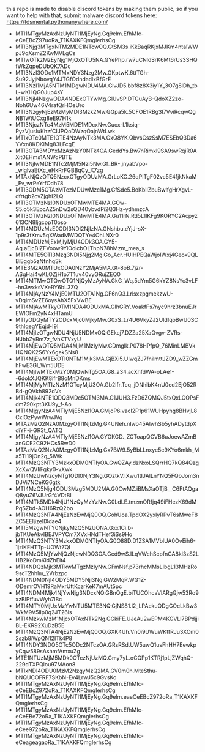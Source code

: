 this repo is made to disable discord tokens by making them public, so if you want to help with that, submit malware discord tokens here: https://tdsmental.pythonanywhere.com/


- MTI1MTgyMzAxNzUyNTI1MjEyNg.Gq9elm.EfhMIc-eCeEBcZ97uoRa_T1KAXKFQmgIerhsCg
- MTI3Njg3MTgxNTM2MDE1NTcwOQ.GtSM3s.iKkBaqRKjxMJKm4ntalWWpJ9qXsmZ2KwMVLgCs
- MTIwOTkzMzEyNjg1MjQxOTU5NA.GYePhp.rw7uCNldSrK6Mt6rUs3SHQfWkZqpeDUbQK7ADc
- MTI3NzI3ODc1MTMxNDY3Nzg2Mw.GKptwK.6ttTGh-Su92JyjNbovqY4JTGfOdndadlxBfGrE
- MTI3NzI1MjA5NTM1MDgwNDU4MA.GivJD5.bbf8z8X3iy1Y_3O7g8lDh_tbL-wKHQG0Jup4sY
- MTI3NjI4NzgwODA4NDExOTYwMg.GlUvSP.DTGuAyB-QdoXZ2zo-Noh6Uw46V4ratQrHOeUro
- MTI3NzgyNjEzMzMyMDI3Mzk2Mw.GGpa5k.5CFOE1RBg3I7VviRcqwQgNB1WtUCxg8eE97H1k
- MTI3NjczNTc4MzM5MDE1MDcxNw.Gucx-l.1ksiq-PyzVjusluKhzfCIJPQoDWzqOajnWtLwk
- MTIxOTc0MTE1OTE4NzAyNTk3MA.GxQ8YK.QbvsCszSsM7ESEbQ3Da6YVxn8KDKlMg83LFcgE
- MTI3OTA3MDYxMzAzNzY0NTk4OA.GeddYs.Bw7nRimxl9SA9swRqiR0AXit0EHms1ANWdPBTE
- MTI3NjIwMDE1NTc2MjM5NzI5Nw.Gf_BR-.jnyabVpo-_wlglvaEtXc_eHkRrFGBBqCy_X7zg
- MTAxNjQzOTQ5NzcxOTgyODUzMA.GrLoKC.26qPITgF02vc5E41jkNkaM_Ev_wrPeYrfOdh78
- MTI3ODM5OTAzMTczMDUwMzc1Mg.GfSde5.BoKbIlZbuBwlfgHrXgvL-dfrtgb2cvZjghI2LQ
- MTI3OTMzNzI0NDUxOTMwMTE4MA.GOw-S5.o5k3EpcAZ5nDw2sQD40ybvdPi2Q3Hz-ydhmzcA
- MTI3OTMzNzI0NDUxOTMwMTE4MA.Gu11rN.Rd5L1lKFg9KORYC2Acpyz613CN8ljgcppT0oso
- MTI4MDUzMzE0ODI3NDI2NjIzNA.GNshbu.eYjJ-sX-1p9r3tXmv5qXWadMWDQTYe4OhLNXr0
- MTI4MDUzMjExMjIyMjU4ODk3OA.GY5-Aq.aEjcBIZFVoow9YiOolcbOLThpN78hMzm_mea_s
- MTI4MTE5OTI3Mzg3NDI5Njg2Mg.Go_Acr.HUIHPEQaWjoIWxj4Geox9QLBiEggb5zNfnhqSk
- MTE3MzA0MTUxODA0NzY2MjA5MA.Gt-8oB.7jzr-ASgHai4wKLOZjH1p7T1uv40vyGRujZEQ0
- MTI4MTMwOTQwOTQ1NjQyMzAyNA.GkG_Wq.5dYm5G6kYZ8NsYc3vLF-hn3wxksVXeRY6bL3ZQ
- MTI4MjAyNzY4MjE0MTU2OTA1Ng.GF6nQ3.LrlsxzpgmekzwU-vDqimSvZE6oysAhX5FxVwBE
- MTI4MjAwMTkyOTM1NDA4ODUxMA.GlhGRY.VoakfFs7nyc9hrz3bnuEJrEWlOFm2yN4xHTamU
- MTIyODQyMTY2ODcxMjc0MjkyMw.G0xS_t.r4U6VkyZJ2UIdIqoBwU0SC9thIqegYEqjd-I9I
- MTI4MjIzOTgwNDU4NjU5NDMxOQ.GEkcj7.DZZa25XaQvgv-ZVRs-HJbbZyRm7z_fvhKTVxyU
- MTI4MjEwOTQ5MDA4MjM1MzIyMw.GDmglk.P078HPfpQ_76MinLMBVkHQNQK2S6Yx6gekSNs8
- MTI4MjEwMTExOTI0NTM1Mjk3MA.GjBXi5.UIwqZJ7fnilmttJZD9_wZZGmhFwE3Gl_Wm5UDE
- MTI4MjIwMTExMzY0MjQwNTg5OA.G8_a34.acXhfdWA-oLAe1--6dokXJQKK8ifrB8oMnDKms
- MTI4MjMyMTIzNzM1OTcyMjU3OA.Gb2lfr.Tcq_jDNhibK4nU0ed2EjO52RBd-gQVkh892dVs
- MTI4Mjk4NTE1ODQ3MDc5OTM3MA.G1JUH3.FzD6ZQMQJ5txQxLGOPsFdm790kpt3XU9y_f-Ao
- MTI4MjgyNzA4MTIyMjE5NzI1OA.GMjoP6.vacI2P1p61WUHpyhg8BHvjL8CxlOzPywWrwJVg
- MTAzMzQ2NzA0MzgyOTI1NjIzMg.G4UNeh.nIwo45AlwhSb5yhADytdpXdiYF-i-GR3t_QATQ
- MTI4MjgyNzA4MTIyMjE5NzI1OA.GYGKGD._ZCToapQCVB6uJoewAZmBanGCE2C92HCs5RwD0
- MTAzMzQ2NzA0MzgyOTI1NjIzMg.Gx7BW9.5yBbLLnxye5e9XYo6mkh_Ma5TI19jOn2q_5IWk
- MTI4MzQ3NTY3MzkxODM0NTIyOA.GwQZAy.dzNxoLSQrrHQ7kQ84QzgXcXwQVIiFgky0-vXwk
- MTI4MzUwNzcyNTg1ODI0NjY3Ng.GOztkV.IXwu1tIJAlLnYNQ5FQbJom3nDJVi7NCeKG6gtk
- MTI4MzQ5Njg4ODU3Mzg5MDU2MA.G0CwMZ.iBMsXaOTjB__C6FtAQgaQ8yuZ6VJUrGf4VDtBI
- MTI4MTk5MDk4NjU1NzQyMzYzNw.G0LdLE.tmzmORfjq49iFHezK69dMPqSZbd-AOH6RzQ2bo
- MTI4MzQ3NTA4NjEzNzEwMjQ0OQ.GohUoa.TpdOX2yxlyRPvT6sMweF8ZC5EEljizeIIXdae4
- MTI5MzgwNTY0NjkyMzQ5NzUONA.Gxx1Ci.b-jbTKUeAkvIBEJVPYCm7XVxHNdTHef3iSs9Ho
- MTI4MzQ3NTY3MzkxODM0NTIyOA.G0O88D.D1ZSA1MVblUA0OvEih6-1jziKEHTTp-UOWtZQI
- MTI4MzQ5MjYwNjQzNjcwNDQ3OA.Gcd9wS.ILqVWchScpfnGA8kl3zS2LHB2KoDmKldZhEit4
- MTI4NDQzMjk3MTkwMTgzMzIyNw.GFmNsf.p73rhcMMsLIbgL13MHzRo9scT2hhlm_2Vrbzpc
- MTI4NDM0NjI4ODY5MDY5NjI3Ng.GW2MqP.WG1Z-ODemrOVH19RaMxrUttKczrKeK7mAUt5pc
- MTI4NDM4Mjk4NjYwNjg3NDcxNQ.GBnQgE.biTUCOhcaVlARgGjw53Ro9xzBlPffuvWyh7lBc
- MTI4MTY0MjUxMzYwNTU5MTE3NQ.GjNS81.l2_LPAekuQDgGOcLkBw3WkM9V5lIp0q2JT26is
- MTI4MzkwMzM1MjcxOTAxNTk2Ng.GGkiFE.UJeAu2wEPM4KGVLI7BPdjjiBL-EKR92XuDzB5E
- MTI4MzQ3NTA4NjEzNzEwMjQ0OQ.GXK4Uh.Vn0i9UWuWKtfRJu3XOm02szb8iWpQN12ITk4P8
- MTI4NDY3NDQ5OTc5ODc2NTczOA.GRsRSd.UW5uwQ1usFhHH7EewkpyCqw589sAshmfAmxuZg
- MTE1NTUzMjM5MDk0OTczNjUzMQ.Gmy7yL.oCQPp1KTRj1pLjZWqhQ-229dTXPQlou97MAon8
- MTIxNDI4ODU0MzM2NzgyMzQ2MA.GV0m0h.MteSthu-bNQUCOFRF7SKbN-Ev4LrwJ5c9GvsKo
- MTI1MTgyMzAxNzUyNTI1MjEyNg.Gq9elm.EfhMIc-eCeEBcZ972oRa_T1KAXKFQmgIerhsCg
- MTI1MTgyMzAxNzUyNTI1MjEyNg.Gq9elm.eaeCeEBcZ972oRa_T1KAXKFQmgIerhsCg
- MTI1MTgyMzAxNzUyNTI1MjEyNg.Gq9elm.EfhMIc-eCeEBe72oRa_T1KAXKFQmgIerhsCg
- MTI1MTgyMzAxNzUyNTI1MjEyNg.Gq9elm.EfhMIc-eCee972oRa_T1KAXKFQmgIerhsCg
- MTI1MTgyMzAxNzUyNTI1MjEyNg.Gq9elm.EfhMIc-eCeageagaoRa_T1KAXKFQmgIerhsCg
